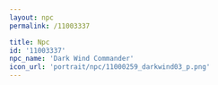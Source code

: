 ```yaml
---
layout: npc
permalink: /11003337

title: Npc
id: '11003337'
npc_name: 'Dark Wind Commander'
icon_url: 'portrait/npc/11000259_darkwind03_p.png'
---
```


